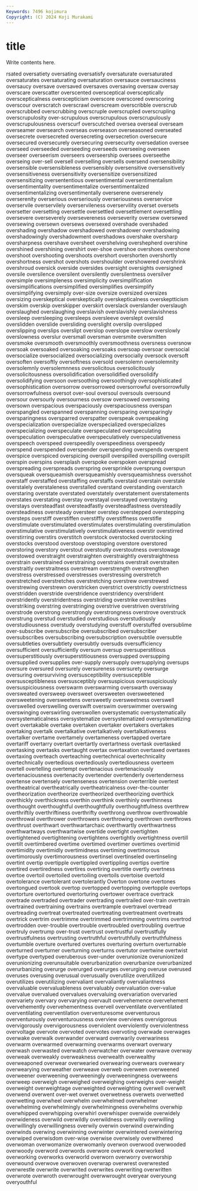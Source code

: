 ```yaml
---
Keywords: 7496 kojimura
Copyright: (C) 2024 Koji Murakami
---
```


# title

Write contents here.



rsated oversatiety
oversating oversatisfy oversaturate oversaturated oversaturates oversaturating oversaturation oversauce oversauciness oversaucy
oversave oversaved oversaves oversaving oversaw oversay overscare overscatter overscented oversceptical
oversceptically overscepticalness overscepticism overscore overscored overscoring overscour overscratch overscrawl overscream
overscribble overscrub overscrubbed overscrubbing overscruple overscrupled overscrupling overscrupulosity over-scrupulous overscrupulous
overscrupulously overscrupulousness overscurf overscutched oversea overseal overseam overseamer oversearch overseas
overseason overseasoned overseated oversecrete oversecreted oversecreting oversecretion oversecure oversecured oversecurely
oversecuring oversecurity oversedation oversee overseed overseeded overseeding overseeds overseeing overseen
overseer overseerism overseers overseership oversees overseethe overseing over-sell oversell overselling
oversells oversend oversensibility oversensible oversensibleness oversensibly oversensitive oversensitively oversensitiveness oversensitivity
oversensitize oversensitized oversensitizing oversententious oversentimental oversentimentalism oversentimentality oversentimentalize oversentimentalized oversentimentalizing
oversentimentally overserene overserenely overserenity overserious overseriously overseriousness overservice overservile overservilely
overservileness overservility overset oversets oversetter oversetting oversettle oversettled oversettlement oversettling
oversevere overseverely oversevereness overseverity oversew oversewed oversewing oversewn oversews oversexed
overshade overshaded overshading overshadow overshadowed overshadower overshadowing overshadowingly overshadowment overshadows
overshake oversharp oversharpness overshave oversheet overshelving overshepherd overshine overshined overshining
overshirt over-shoe overshoe overshoes overshone overshoot overshooting overshoots overshort overshorten
overshortly overshortness overshot overshots overshoulder overshowered overshrink overshroud oversick overside
oversides oversight oversights oversigned oversile oversilence oversilent oversilently oversilentness oversilver
oversimple oversimpleness oversimplicity oversimplification oversimplifications oversimplified oversimplifies oversimplify oversimplifying oversimply
over-size oversize oversized oversizes oversizing overskeptical overskeptically overskepticalness overskeptticism overskim
overskip overskipper overskirt overslack overslander overslaugh overslaughed overslaughing overslavish overslavishly
overslavishness oversleep oversleeping oversleeps oversleeve overslept overslid overslidden overslide oversliding
overslight overslip overslipped overslipping overslips overslipt overslop overslope overslow overslowly
overslowness overslur oversmall oversman oversmite oversmitten oversmoke oversmooth oversmoothly oversmoothness
oversness oversnow oversoak oversoaked oversoaking oversoaks oversoap oversoar oversocial oversocialize
oversocialized oversocializing oversocially oversock oversoft oversoften oversoftly oversoftness oversold oversolemn
oversolemnity oversolemnly oversolemnness oversolicitous oversolicitously oversolicitousness oversolidification oversolidified oversolidify oversolidifying
oversoon oversoothing oversoothingly oversophisticated oversophistication oversorrow oversorrowed oversorrowful oversorrowfully oversorrowfulness
oversot over-soul oversoul oversouls oversound oversour oversourly oversourness oversow oversowed
oversowing oversown overspacious overspaciously overspaciousness overspan overspangled overspanned overspanning oversparing
oversparingly oversparingness oversparred overspatter overspeak overspeaking overspecialization overspecialize overspecialized overspecializes
overspecializing overspeculate overspeculated overspeculating overspeculation overspeculative overspeculatively overspeculativeness overspeech overspeed
overspeedily overspeediness overspeedy overspend overspended overspender overspending overspends overspent overspice
overspiced overspicing overspill overspilled overspilling overspilt overspin overspins oversplash overspoke
overspoken overspread overspreading overspreads overspring oversprinkle oversprung overspun oversqueak oversqueamish
oversqueamishly oversqueamishness oversshot overstaff overstaffed overstaffing overstaffs overstaid overstain overstale
overstalely overstaleness overstalled overstand overstanding overstarch overstaring overstate overstated overstately
overstatement overstatements overstates overstating overstay overstayal overstayed overstaying overstays oversteadfast
oversteadfastly oversteadfastness oversteadily oversteadiness oversteady oversteer overstep overstepped overstepping oversteps
overstiff overstiffen overstiffly overstiffness overstifle overstimulate overstimulated overstimulates overstimulating overstimulation
overstimulative overstimulatively overstimulativeness overstir overstirred overstirring overstirs overstitch overstock overstocked
overstocking overstocks overstood overstoop overstoping overstore overstored overstoring overstory overstout
overstoutly overstoutness overstowage overstowed overstraight overstraighten overstraightly overstraightness overstrain overstrained
overstraining overstrains overstrait overstraiten overstraitly overstraitness overstream overstrength overstrengthen overstress
overstressed overstresses overstressing overstretch overstretched overstretches overstretching overstrew overstrewed overstrewing
overstrewn overstricken overstrict overstrictly overstrictness overstridden overstride overstridence overstridency overstrident
overstridently overstridentness overstriding overstrike overstrikes overstriking overstring overstringing overstrive overstriven
overstriving overstrode overstrong overstrongly overstrongness overstrove overstruck overstrung overstud overstudied
overstudious overstudiously overstudiousness overstudy overstudying overstuff overstuffed oversublime over-subscribe oversubscribe
oversubscribed oversubscriber oversubscribes oversubscribing oversubscription oversubtile oversubtle oversubtleties oversubtlety oversubtly
oversuds oversufficiency oversufficient oversufficiently oversum oversup oversuperstitious oversuperstitiously oversuperstitiousness oversupped
oversupping oversupplied oversupplies over-supply oversupply oversupplying oversups oversure oversured oversurely
oversureness oversurety oversurge oversuring oversurviving oversusceptibility oversusceptible oversusceptibleness oversusceptibly oversuspicious
oversuspiciously oversuspiciousness overswarm overswarming overswarth oversway oversweated oversweep oversweet oversweeten
oversweetened oversweetening oversweetens oversweetly oversweetness overswell overswelled overswelling overswift overswim
overswimmer overswing overswinging overswirling overswollen oversystematic oversystematically oversystematicalness oversystematize oversystematized
oversystematizing overt overtakable overtake overtaken overtaker overtakers overtakes overtaking overtalk
overtalkative overtalkatively overtalkativeness overtalker overtame overtamely overtameness overtapped overtare overtariff
overtarry overtart overtartly overtartness overtask overtasked overtasking overtasks overtaught overtax
overtaxation overtaxed overtaxes overtaxing overteach overteaching overtechnical overtechnicality overtechnically overtedious
overtediously overtediousness overteem overtell overtelling overtempt overtenacious overtenaciously overtenaciousness overtenacity
overtender overtenderly overtenderness overtense overtensely overtenseness overtension overterrible overtest overtheatrical
overtheatrically overtheatricalness over-the-counter overtheorization overtheorize overtheorized overtheorizing overthick overthickly overthickness
overthin overthink overthinly overthinness overthought overthoughtful overthoughtfully overthoughtfulness overthrew overthriftily
overthriftiness overthrifty overthrong overthrow overthrowable overthrowal overthrower overthrowers overthrowing overthrown
overthrows overthrust overthwart overthwartarchaic overthwartly overthwartness overthwartways overthwartwise overtide overtight
overtighten overtightened overtightening overtightens overtightly overtightness overtill overtilt overtimbered overtime
overtimed overtimer overtimes overtimid overtimidity overtimidly overtimidness overtiming overtimorous overtimorously
overtimorousness overtinsel overtinseled overtinseling overtint overtip overtipple overtippled overtippling overtips
overtire overtired overtiredness overtires overtiring overtitle overtly overtness overtoe overtoil
overtoiled overtoiling overtoils overtoise overtold overtolerance overtolerant overtolerantly Overton overtone
overtones overtongued overtook overtop overtopped overtopping overtopple overtops overtorture overtortured
overtorturing overtower overtrace overtrack overtrade overtraded overtrader overtrading overtrailed over-train
overtrain overtrained overtraining overtrains overtrample overtravel overtread overtreading overtreat overtreated
overtreating overtreatment overtreats overtrick overtrim overtrimme overtrimmed overtrimming overtrims overtrod
overtrodden over-trouble overtrouble overtroubled overtroubling overtrue overtruly overtrump over-trust overtrust
overtrustful overtrustfully overtrustfulness overtrusting overtruthful overtruthfully overtruthfulness overtumble overture overtured
overtures overturing overturn overturnable overturned overturner overturning overturns overtutor overtwine
overtwist overtype overtyped overuberous over-under overunionize overunionized overunionizing overunsuitable overurbanization
overurbanize overurbanized overurbanizing overurge overurged overurges overurging overuse overused overuses
overusing overusual overusually overutilize overutilized overutilizes overutilizing overvaliant overvaliantly overvaliantness
overvaluable overvaluableness overvaluably overvaluation over-value overvalue overvalued overvalues overvaluing overvariation
overvaried overvariety overvary overvarying overvault overvehemence overvehement overvehemently overvehementness overveil
overventilate overventilated overventilating overventilation overventuresome overventurous overventurously overventurousness overview overviews
overvigorous overvigorously overvigorousness overviolent overviolently overviolentness overvoltage overvote overvoted overvotes
overvoting overwade overwages overwake overwalk overwander overward overwarily overwariness overwarm
overwarmed overwarming overwarms overwart overwary overwash overwasted overwatch overwatcher overwater
overwave overway overweak overweakly overweakness overwealth overwealthy overweaponed overwear overwearied
overwearing overwears overweary overwearying overweather overweave overweb overween overweened overweener
overweening overweeningly overweeningness overweens overweep overweigh overweighed overweighing overweighs over-weight
overweight overweightage overweighted overweighting overwell overwelt overwend overwent over-wet overwet
overwetness overwets overwetted overwetting overwheel overwhelm overwhelmed overwhelmer overwhelming overwhelmingly
overwhelmingness overwhelms overwhip overwhipped overwhipping overwhirl overwhisper overwide overwidely overwideness
overwild overwildly overwildness overwilily overwilling overwillingly overwillingness overwily overwin overwind
overwinding overwinds overwing overwinning overwinter overwintered overwintering overwiped overwisdom over-wise
overwise overwisely overwithered overwoman overwomanize overwomanly overwon overwood overwooded overwoody
overword overwords overwore overwork overworked overworking overworks overworld overworn overworry
overworship overwound overwove overwoven overwrap overwrest overwrested overwrestle overwrite overwrited
overwrites overwriting overwritten overwrote overwroth overwrought overwwrought overyear overyoung overyouthful
